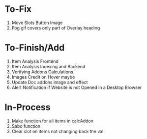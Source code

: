 # To-Fix

1) Move Slots Button Image
2) Fog gif covers only part of Overlay heading


# To-Finish/Add

1) Item Analysis Frontend
2) Item Analysis Indexing and Backend
3) Verifying Addons Calculations
4) Images Credit on Hover maybe
5) Update Doc addons image and effect
6) Alert Notification if Website is not Opened in a Desktop Browser 


# In-Process

1) Make function for all items in calcAddon
2) Sabo function
3) Clear slot on items not changing back the val